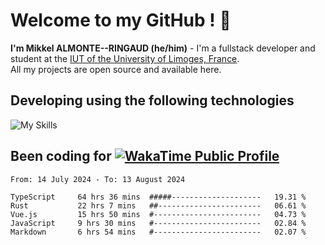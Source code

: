 # Welcome to my GitHub ! 🌃

**I'm Mikkel ALMONTE--RINGAUD (he/him)** - I'm a fullstack developer and student at the [IUT of the University of Limoges, France](https://iut.unilim.fr). \
All my projects are open source and available here.

## Developing using the following technologies

![My Skills](https://skillicons.dev/icons?i=dart,solidjs,pnpm,nodejs,ts,js,vercel,netlify,html,css,rust,astro,git,vue,md,electron,figma,github,bash,bun,cloudflare,py,tailwind,nginx,npm,tauri,vite,zig,yarn,windicss&theme=dark)

## Been coding for [![WakaTime Public Profile](https://wakatime.com/badge/user/0839e595-e07a-435c-8d59-ed95f2a3d6dd.svg?style=flat-square)](https://wakatime.com/@0839e595-e07a-435c-8d59-ed95f2a3d6dd)

<!--START_SECTION:waka-->

```plain
From: 14 July 2024 - To: 13 August 2024

TypeScript     64 hrs 36 mins  #####--------------------   19.31 %
Rust           22 hrs 7 mins   ##-----------------------   06.61 %
Vue.js         15 hrs 50 mins  #------------------------   04.73 %
JavaScript     9 hrs 30 mins   #------------------------   02.84 %
Markdown       6 hrs 54 mins   #------------------------   02.07 %
```

<!--END_SECTION:waka-->
